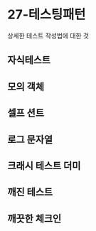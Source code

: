 # 27-테스팅패턴

상세한 테스트 작성법에 대한 것

## 자식테스트

## 모의 객체

## 셀프 션트

## 로그 문자열

## 크래시 테스트 더미

## 깨진 테스트

## 깨끗한 체크인
